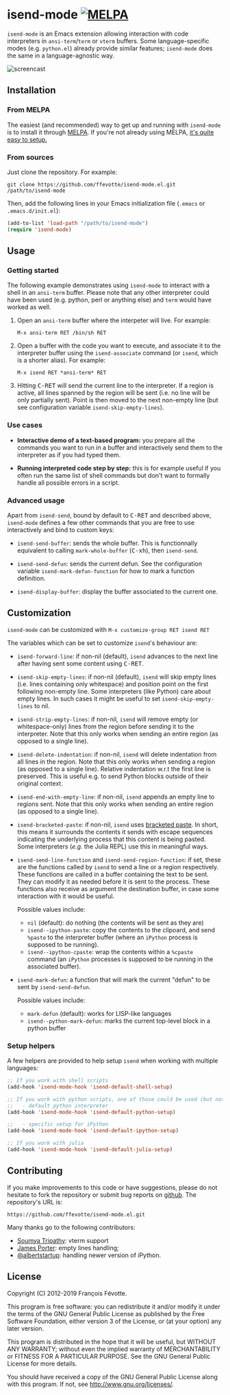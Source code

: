 # isend-mode [![MELPA](http://melpa.milkbox.net/packages/isend-mode-badge.svg)](http://melpa.milkbox.net/#/isend-mode)

`isend-mode` is an Emacs extension allowing interaction with code interpreters
in `ansi-term`/`term` or `vterm` buffers. Some language-specific modes
(e.g. `python.el`) already provide similar features; `isend-mode` does the same
in a language-agnostic way.

![screencast](https://raw.githubusercontent.com/ffevotte/isend-mode.el/refs/heads/gh-pages/screencast/screencast.svg)

## Installation

### From MELPA

The easiest (and recommended) way to get up and running with `isend-mode` is to
install it through [MELPA](http://melpa.milkbox.net/#/isend-mode). If you're not
already using MELPA,
[it's quite easy to setup.](http://melpa.milkbox.net/#/getting-started)

### From sources

Just clone the repository. For example:

```shell
git clone https://github.com/ffevotte/isend-mode.el.git /path/to/isend-mode
```

Then, add the following lines in your Emacs initialization file (`.emacs` or `.emacs.d/init.el`):

```lisp
(add-to-list 'load-path "/path/to/isend-mode")
(require 'isend-mode)
```


## Usage

### Getting started

The following example demonstrates using `isend-mode` to interact with a shell in an `ansi-term`
buffer. Please note that any other interpreter could have been used (e.g. python, perl or anything
else) and `term` would have worked as well.


1. Open an `ansi-term` buffer where the interpeter will live. For example:

   `M-x ansi-term RET /bin/sh RET`


2. Open a buffer with the code you want to execute, and associate it to the interpreter buffer using
   the `isend-associate` command (or `isend`, which is a shorter alias). For example:

   `M-x isend RET *ansi-term* RET`


3. Hitting <kbd>C-RET</kbd> will send the current line to the interpreter. If a region is active, all lines
   spanned by the region will be sent (i.e. no line will be only partially sent). Point is then
   moved to the next non-empty line (but see configuration variable `isend-skip-empty-lines`).


### Use cases

- **Interactive demo of a text-based program:** you prepare all the commands you want to run in a
  buffer and interactively send them to the interpreter as if you had typed them.

- **Running interpreted code step by step:** this is for example useful if you often run the same
  list of shell commands but don't want to formally handle all possible errors in a script.


### Advanced usage

Apart from `isend-send`, bound by default to <kbd>C-RET</kbd> and described
above, `isend-mode` defines a few other commands that you are free to use
interactively and bind to custom keys:

- `isend-send-buffer`: sends the whole buffer. This is functionnally equivalent
  to calling `mark-whole-buffer` (<kbd>C-x</kbd><kbd>h</kbd>), then `isend-send`.

- `isend-send-defun`: sends the current defun. See the configuration variable
  `isend-mark-defun-function` for how to mark a function definition.

- `isend-display-buffer`: display the buffer associated to the current one.


## Customization

`isend-mode` can be customized with `M-x customize-group RET isend RET`

The variables which can be set to customize `isend`'s behaviour are:

- `isend-forward-line`: if non-nil (default), `isend` advances to the next line after having sent
  some content using <kbd>C-RET</kbd>.

- `isend-skip-empty-lines`: if non-nil (default), `isend` will skip empty lines (i.e. lines
  containing only whitespace) and position point on the first following non-empty line. Some
  interpreters (like Python) care about empty lines. In such cases it might be useful to set
  `isend-skip-empty-lines` to nil.

- `isend-strip-empty-lines`: if non-nil, `isend` will remove empty (or whitespace-only) lines from
  the region before sending it to the interpreter. Note that this only works when sending an entire
  region (as opposed to a single line).

- `isend-delete-indentation`: if non-nil, `isend` will delete indentation from all lines in the
  region. Note that this only works when sending a region (as opposed to a single line). Relative
  indentation w.r.t the first line is preserved. This is useful e.g. to send Python blocks outside
  of their original context.

- `isend-end-with-empty-line`: if non-nil, `isend` appends an empty line to regions sent. Note that
  this only works when sending an entire region (as opposed to a single line).

- `isend-bracketed-paste`: if non-nil, `isend` uses [bracketed
  paste](https://cirw.in/blog/bracketed-paste). In short, this means it surrounds the contents
  it sends with escape sequences indicating the underlying process that this
  content is being pasted. Some interpreters (*e.g.* the Julia REPL) use this in meaningful ways.

- `isend-send-line-function` and `isend-send-region-function`: if set, these are
  the functions called by `isend` to send a line or a region respectively. These
  functions are called in a buffer containing the text to be sent. They can
  modify it as needed before it is sent to the process. These functions also
  receive as argument the destination buffer, in case some interaction with it
  would be useful.

  Possible values include:

  - `nil` (default): do nothing (the contents will be sent as they are)
  - `isend--ipython-paste`: copy the contents to the clipoard, and send `%paste` to the interpreter
        buffer (where an `iPython` process is supposed to be running).
  - `isend--ipython-cpaste`: wrap the contents within a `%cpaste` command (an `iPython` processes
    is supposed to be running in the associated buffer).

- `isend-mark-defun`: a function that will mark the current "defun" to be sent
  by `isend-send-defun`.

  Possible values include:

  - `mark-defun` (default): works for LISP-like languages
  - `isend--python-mark-defun`: marks the current top-level block in a python buffer


### Setup helpers

A few helpers are provided to help setup `isend` when working with multiple languages:

```lisp
;; If you work with shell scripts
(add-hook 'isend-mode-hook 'isend-default-shell-setup)

;; If you work with python scripts, one of those could be used (but not both!)
;;   - default python interpreter
(add-hook 'isend-mode-hook 'isend-default-python-setup)

;;   - specific setup for iPython
(add-hook 'isend-mode-hook 'isend-default-ipython-setup)

;; If you work with julia
(add-hook 'isend-mode-hook 'isend-default-julia-setup)
```


## Contributing

If you make improvements to this code or have suggestions, please do not hesitate to fork the
repository or submit bug reports on [github](https://github.com/ffevotte/isend-mode.el). The repository's
URL is:

    https://github.com/ffevotte/isend-mode.el.git


Many thanks go to the following contributors:
- [Soumya Tripathy](https://github.com/Blade6570): vterm support
- [James Porter](https://github.com/porterjamesj): empty lines handling;
- [@albertstartup](https://github.com/albertstartup): handling newer version of
  iPython.


## License

Copyright (C) 2012-2019 François Févotte.

This program is free software: you can redistribute it and/or modify it under the terms of the GNU
General Public License as published by the Free Software Foundation, either version 3 of the
License, or (at your option) any later version.

This program is distributed in the hope that it will be useful, but WITHOUT ANY WARRANTY; without
even the implied warranty of MERCHANTABILITY or FITNESS FOR A PARTICULAR PURPOSE.  See the GNU
General Public License for more details.

You should have received a copy of the GNU General Public License along with this program.  If not,
see <http://www.gnu.org/licenses/>.
